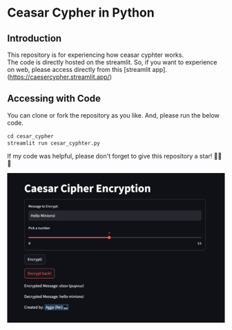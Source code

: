 # Ceasar Cypher in Python

## Introduction

This repository is for experiencing how ceasar cyphter works.
<br>
The code is directly hosted on the streamlit. So, if you want to experience on web, please access directly from this [streamlit app].(https://caesercypher.streamlit.app/)

## Accessing with Code

You can clone or fork the repository as you like. And, please run the below code.
```
cd cesar_cypher
streamlit run cesar_cyphter.py
```

If my code was helpful, please don't forget to give this repository a star! 🌟🌟🌟

<img src="images/frontend_ceaser_cypher.png" alt="frontend_ceasar_cypher">